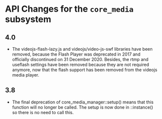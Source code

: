 # API Changes for the `core_media` subsystem

## 4.0

- The videojs-flash-lazy.js and videojs/video-js-swf libraries have been removed, because the Flash Player was deprecated
in 2017 and officially discontinued on 31 December 2020. Besides, the rtmp and useflash settings have been removed because
they are not required anymore, now that the flash support has been removed from the videojs media player.

## 3.8

- The final deprecation of core_media_manager::setup() means that this function will no longer be called.
The setup is now done in ::instance() so there is no need to call this.
